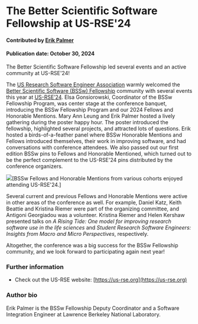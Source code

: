 # The Better Scientific Software Fellowship at US-RSE'24

#### Contributed by [Erik Palmer](https://github.com/etpalmer63)

#### Publication date: October 30, 2024

<!-- begin deck -->
The Better Scientific Software Fellowship led several events and an active community at US-RSE'24!
<!-- end deck -->

The [US Research Software Engineer Association](https://us-rse.org) warmly welcomed the [Better Scientific Software (BSSw) Fellowship](https://bssw.io/fellowship) community with several events this year at [US-RSE’24](https://us-rse.org/usrse24). Elsa Gonsiorowski, Coordinator of the BSSw Fellowship Program, was center stage at the conference banquet, introducing the BSSw Fellowship Program and our 2024 Fellows and Honorable Mentions. Mary Ann Leung and Erik Palmer hosted a lively gathering during the poster happy hour. The poster introduced the fellowship, highlighted several projects, and attracted lots of questions. Erik hosted a birds-of-a-feather panel where BSSw Honorable Mentions and Fellows introduced themselves, their work in improving software, and had conversations with conference attendees. We also passed out our first edition BSSw pins to Fellows and Honorable Mentioned, which turned out to be the perfect complement to the US-RSE'24 pins distributed by the conference organizers. 

<img src='../../images/Blog_1101_BSSwF_USRSE24.jpg' class='page lightbox'/>[BSSw Fellows and Honorable Mentions from various cohorts enjoyed attending US-RSE'24.]

Several current and previous Fellows and Honorable Mentions were active in other areas of the conference as well. For example, Daniel Katz, Keith Beattie and Kristina Riemer were part of the organizing committee, and Antigoni Georgiadou was a volunteer.  Kristina Riemer and Helen Kershaw presented talks on *A Rising Tide: One model for improving research software use in the life sciences* and *Student Research Software Engineers: Insights from Macro and Micro Perspectives*, respectively. 

Altogether, the conference was a big success for the BSSw Fellowship community, and we look forward to participating again next year!  


### Further information

* Check out the US-RSE website: [https://us-rse.org](https://us-rse.org)   


### Author bio

Erik Palmer is the BSSw Fellowship Deputy Coordinator and a Software Integration Engineer at Lawrence Berkeley National Laboratory.

<!---
Publish: yes
Track: BSSw Fellowship
Pinned: no
Topics: Funding sources and programs, projects and organizations, conferences and workshops
RSS update: 2024-09-30
OpenGraph image: OG_2408_BSSwFellowships.png
--->
